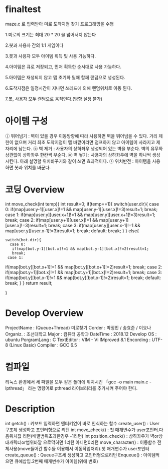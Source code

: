 # finaltest

maze.c 로 입력받아 미로 도착지점 찾기 프로그래밍을 수행

1.미로의 크기는 최대 20 * 20 을 넘어서지 않는다

2.봇과 사용자 간의 1:1 게임이다

3.봇과 사용자 모두 아이템 획득 및 사용 가능하다.

4.아이템은 큐로 저장되고, 먼저 획득한 순서대로 사용 가능하다.

5.아이템은 재생되지 않고 맵 초기화 될때 함께 랜덤으로 생성된다.

6.도착지점은 일정시간이 지나면 쓰레드에 의해 랜덤위치로 이동 된다.

7.봇, 사용자 모두 랜덤으로 움직인다.(방향 설정 불가)


# 아이템 구성
ⓙ 뛰어넘기 : 벽이 있을 경우 이동방향에 따라 사용하면 벽을 뛰어넘을 수 있다.
거리 제한이 없으며 거리 최초 도착지점이 맵 바깥이라면 점프하지 않고 아이템이 사라지고 제자리에 남는다.
ⓑ 벽 제거 : 사용자의 상하좌우 생성되어 있는 벽을 부순다. 벽의 유무와 상관없이 상하좌우 한칸씩 부순다.
ⓦ 벽 쌓기 : 사용자의 상하좌우에 벽을 하나씩 생성시킨다. 아래 설명할 위치바꾸기와 같이 쓰면 효과적이다.
ⓢ 위치반전 : 아이템을 사용하면 봇과 위치를 바꾼다.

# 코딩 Overview
int move_check(int temp){
  int result=0;
  if(temp==1){
    switch(user.dir){
      case 0:
       if(map[user.y-1][user.x]!=1 && map[user.y-1][user.x]!=3)result=1;
       break;
      case 1:
       if(map[user.y][user.x+1]!=1 && map[user.y][user.x+1]!=3)result=1;
       break;
      case 2:
       if(map[user.y+1][user.x]!=1 && map[user.y+1][user.x]!=3)result=1;
       break;
      case 3:
       if(map[user.y][user.x-1]!=1 && map[user.y][user.x-1]!=3)result=1;
       break;
      default:
       break;
    }
  }
  else{

    switch(bot.dir){
      case 0:
       if(map[bot.y-1][bot.x]!=1 && map[bot.y-1][bot.x]!=2)result=1;
       break;
     case 1:
  if(map[bot.y][bot.x+1]!=1 && map[bot.y][bot.x+1]!=2)result=1;
       break;
     case 2:
     if(map[bot.y+1][bot.x]!=1 && map[bot.y+1][bot.x]!=2)result=1;
       break;
	 case 3:
       if(map[bot.y][bot.x-1]!=1 && map[bot.y][bot.x-1]!=2)result=1;
       break;
  default:
      break;
	 }
 }
 return result;

}



# Develop Overview

ProjectName : (Queue+Thread) 미로찾기
Corder : 박정민 / 송효준 / 이요나
Organiz. : 조선대학교
Major : 컴퓨터 공학과
DateTime : 2018.12
Develop OS : ubuntu
PorgramLang : C
TextEditor : VIM - Vi IMproved 8.1
Encording : UTF-8 (Linux Basic)
Compiler : GCC 6.5

# 컴파일

리눅스 환경에서 세 파일을 모두 같은 폴더에 위치시킨
「gcc -o main main.c -lpthread」
라는 명령어로 pthread 라이브러리를 추가시켜 주어야 한다.


# Description
int getch() : 키보드 입력하면 엔터키없이 바로 인식하는 함수
create_user() : User구조체 생성하고 포인터형으로 리턴
int move_check() : 첫 매개변수가 user포인터.다음위치값 리턴(배열범위초과한경우 -1리턴)
int position_check() : 상하좌우가 벽or상대캐릭터or범위바깥 으로막히면 1리턴 아니면0리턴
move_character() : 이동함수 전체사용(move들어간 함수들 이용해서 이동작업처리).첫 매개변수가 user포인터
create_queue() : Queue구조세 생성하고 포인터형으로리턴
Enqueue() : 아이템먹으면 큐에삽입.2번째 매개변수가 아이템(위에 번호)


